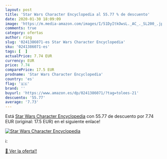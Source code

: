 ```yaml
---
layout: post
title: 'Star Wars Character Encyclopedia al 55.77 % de descuento'
date: 2020-01-30 18:09:09
image: 'https://m.media-amazon.com/images/I/51DyItkOwsL._AC_._SL200_.jpg'
comments: true
category: ofertas
author: ring
slug: '0241386071-es Star Wars Character Encyclopedia'
sku: '0241386071-es'
tags: [  ]
actualPrice: 7.74 EUR
currency: EUR
price: 7.74
comparePrice: 17.5 EUR
prodname: 'Star Wars Character Encyclopedia'
country: 'es'
flag: '🇪🇸'
brand: ''
buyurl: 'https://www.amazon.es/dp/0241386071/?tag=tolees-21'
descuento: '55.77'
average: '7.73'
---
```


Está [Star Wars Character Encyclopedia](https://www.amazon.es/dp/0241386071/?tag=tolees-21) con 55.77 de descuento por 7.74 EUR (original: 17.5 EUR) en el siguiente enlace!

[![Star Wars Character Encyclopedia](https://m.media-amazon.com/images/I/51DyItkOwsL._AC_._SL200_.jpg)](https://www.amazon.es/dp/0241386071/?tag=tolees-21)

ℹ️:


[🛒 Ver la oferta!!](https://www.amazon.es/dp/0241386071/?tag=tolees-21)
